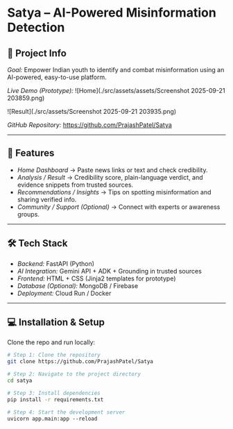 # Satya – AI-Powered Misinformation Detection

## 📌 Project Info
*Goal:* Empower Indian youth to identify and combat misinformation using an AI-powered, easy-to-use platform.

*Live Demo (Prototype):* 
![Home](./src/assets/assets/Screenshot 2025-09-21 203859.png)


![Result](./src/assets/Screenshot 2025-09-21 203935.png)
 
*GitHub Repository:* https://github.com/PrajashPatel/Satya

---

## 🚀 Features
- *Home Dashboard* → Paste news links or text and check credibility.  
- *Analysis / Result* → Credibility score, plain-language verdict, and evidence snippets from trusted sources.  
- *Recommendations / Insights* → Tips on spotting misinformation and sharing verified info.  
- *Community / Support (Optional)* → Connect with experts or awareness groups.  

---

## 🛠 Tech Stack
- *Backend:* FastAPI (Python)  
- *AI Integration:* Gemini API + ADK + Grounding in trusted sources  
- *Frontend:* HTML + CSS (Jinja2 templates for prototype)  
- *Database (Optional):* MongoDB / Firebase  
- *Deployment:* Cloud Run / Docker  

---

## 💻 Installation & Setup
Clone the repo and run locally:

```bash
# Step 1: Clone the repository
git clone https://github.com/PrajashPatel/Satya

# Step 2: Navigate to the project directory
cd satya

# Step 3: Install dependencies
pip install -r requirements.txt

# Step 4: Start the development server
uvicorn app.main:app --reload
